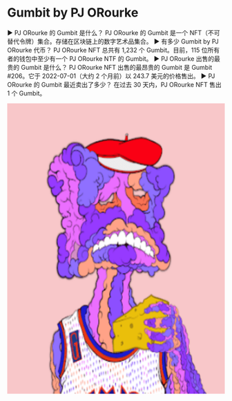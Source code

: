 # Gumbit by PJ ORourke

▶ PJ ORourke 的 Gumbit 是什么？
PJ ORourke 的 Gumbit 是一个 NFT（不可替代令牌）集合。存储在区块链上的数字艺术品集合。
▶ 有多少 Gumbit by PJ ORourke 代币？
PJ ORourke NFT 总共有 1,232 个 Gumbit。目前，115 位所有者的钱包中至少有一个 PJ ORourke NTF 的 Gumbit。
▶ PJ ORourke 出售的最贵的 Gumbit 是什么？
PJ ORourke NFT 出售的最昂贵的 Gumbit 是 Gumbit #206。它于 2022-07-01（大约 2 个月前）以 243.7 美元的价格售出。
▶ PJ ORourke 的 Gumbit 最近卖出了多少？
在过去 30 天内，PJ ORourke NFT 售出 1 个 Gumbit。

![nft](1661595434882(1).png)
